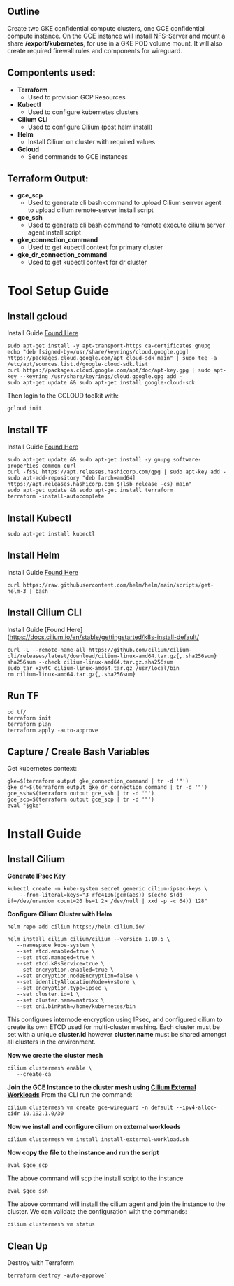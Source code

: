 ## Outline
Create two GKE confidential compute clusters, one GCE confidential compute instance. On the GCE instance will install NFS-Server and mount a share __/export/kubernetes__, for use in a GKE POD volume mount. It will also create required firewall rules and components for wireguard.

## Compontents used:
- **Terraform**
    - Used to provision GCP Resources
- **Kubectl**
    - Used to configure kubernetes clusters
- **Cilium CLI**
    - Used to configure Cilium (post helm install)
- **Helm**
    - Install Cilium on cluster with required values
- **Gcloud**
    - Send commands to GCE instances

## Terraform Output:
- **gce_scp**
    - Used to generate cli bash command to upload Cilium serrver agent to upload cilium remote-server install script
- **gce_ssh**
    - Used to generate cli bash command to remote execute cilium server agent install script
- **gke_connection_command**
    - Used to get kubectl context for primary cluster
- **gke_dr_connection_command**
    - Used to get kubectl context for dr cluster

# Tool Setup Guide

## Install gcloud
Install Guide [Found Here](https://cloud.google.com/sdk/docs/install)
```
sudo apt-get install -y apt-transport-https ca-certificates gnupg
echo "deb [signed-by=/usr/share/keyrings/cloud.google.gpg] https://packages.cloud.google.com/apt cloud-sdk main" | sudo tee -a /etc/apt/sources.list.d/google-cloud-sdk.list
curl https://packages.cloud.google.com/apt/doc/apt-key.gpg | sudo apt-key --keyring /usr/share/keyrings/cloud.google.gpg add -
sudo apt-get update && sudo apt-get install google-cloud-sdk
```
Then login to the GCLOUD toolkit with:
```
gcloud init
```

## Install TF
Install Guide [Found Here](https://learn.hashicorp.com/tutorials/terraform/install-cli)
```
sudo apt-get update && sudo apt-get install -y gnupg software-properties-common curl
curl -fsSL https://apt.releases.hashicorp.com/gpg | sudo apt-key add -
sudo apt-add-repository "deb [arch=amd64] https://apt.releases.hashicorp.com $(lsb_release -cs) main"
sudo apt-get update && sudo apt-get install terraform
terraform -install-autocomplete
```

## Install Kubectl
```
sudo apt-get install kubectl
```

## Install Helm
Install Guide [Found Here](https://helm.sh/docs/intro/install/)
```
curl https://raw.githubusercontent.com/helm/helm/main/scripts/get-helm-3 | bash
```

## Install Cilium CLI
Install Guide [Found Here](https://docs.cilium.io/en/stable/gettingstarted/k8s-install-default/
```
curl -L --remote-name-all https://github.com/cilium/cilium-cli/releases/latest/download/cilium-linux-amd64.tar.gz{,.sha256sum}
sha256sum --check cilium-linux-amd64.tar.gz.sha256sum
sudo tar xzvfC cilium-linux-amd64.tar.gz /usr/local/bin
rm cilium-linux-amd64.tar.gz{,.sha256sum}
```

## Run TF
```
cd tf/
terraform init
terraform plan
terraform apply -auto-approve
```


## Capture / Create Bash Variables
Get kubernetes context:
```
gke=$(terraform output gke_connection_command | tr -d '"')
gke_dr=$(terraform output gke_dr_connection_command | tr -d '"')
gce_ssh=$(terraform output gce_ssh | tr -d '"')
gce_scp=$(terraform output gce_scp | tr -d '"')
eval "$gke"
```

# Install Guide
## Install Cilium
**Generate IPsec Key**
```
kubectl create -n kube-system secret generic cilium-ipsec-keys \
    --from-literal=keys="3 rfc4106(gcm(aes)) $(echo $(dd if=/dev/urandom count=20 bs=1 2> /dev/null | xxd -p -c 64)) 128"
```

**Configure Cilium Cluster with Helm**
```
helm repo add cilium https://helm.cilium.io/

helm install cilium cilium/cilium --version 1.10.5 \
   --namespace kube-system \
   --set etcd.enabled=true \
   --set etcd.managed=true \
   --set etcd.k8sService=true \
   --set encryption.enabled=true \
   --set encryption.nodeEncryption=false \
   --set identityAllocationMode=kvstore \
   --set encryption.type=ipsec \
   --set cluster.id=1 \
   --set cluster.name=matrixx \
   --set cni.binPath=/home/kubernetes/bin
```
This configures internode encryption using IPsec, and configured cilium to create its own ETCD used for multi-cluster meshing. Each cluster must be set with a unique **cluster.id** however **cluster.name** must be shared amongst all clusters in the environment.

**Now we create the cluster mesh**
```
cilium clustermesh enable \
   --create-ca
```

**Join the GCE Instance to the cluster mesh using [Cilium External Workloads](https://docs.cilium.io/en/v1.10/gettingstarted/external-workloads/)**
From the CLI run the command:
```
cilium clustermesh vm create gce-wireguard -n default --ipv4-alloc-cidr 10.192.1.0/30
```

**Now we install and configure cilium on external workloads**
```
cilium clustermesh vm install install-external-workload.sh
```
**Now copy the file to the instance and run the script**
```
eval $gce_scp
```
The above command will scp the install script to the instance
```
eval $gce_ssh
```
The above command will install the cilium agent and join the instance to the cluster. We can validate the configuration with the commands:
```
cilium clustermesh vm status
```


## Clean Up
Destroy with Terraform
```
terraform destroy -auto-approve`
```
